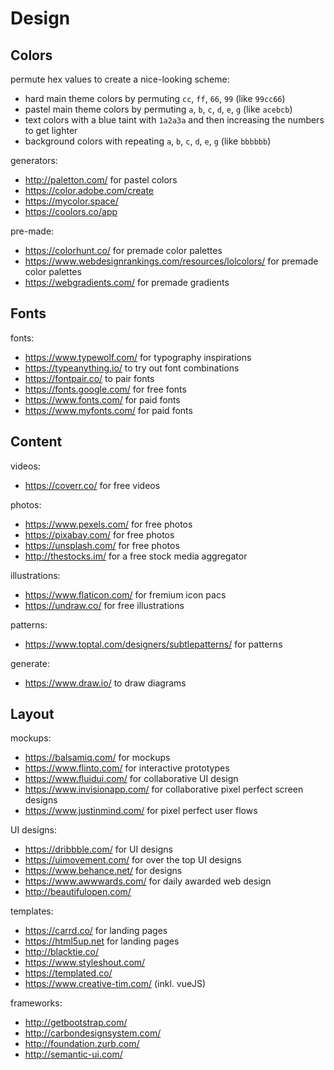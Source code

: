 # Design

## Colors

permute hex values to create a nice-looking scheme:

- hard main theme colors by permuting `cc`, `ff`, `66`, `99` (like `99cc66`)
- pastel main theme colors by permuting `a`, `b`, `c`, `d`, `e`, `g` (like `acebcb`)
- text colors with a blue taint with `1a2a3a` and then increasing the numbers to get lighter
- background colors with repeating `a`, `b`, `c`, `d`, `e`, `g` (like `bbbbbb`)

generators:

- http://paletton.com/ for pastel colors
- https://color.adobe.com/create   
- https://mycolor.space/   
- https://coolors.co/app  

pre-made:

- https://colorhunt.co/ for premade color palettes  
- https://www.webdesignrankings.com/resources/lolcolors/ for premade color palettes  
- https://webgradients.com/ for premade gradients  

## Fonts

fonts:

- https://www.typewolf.com/ for typography inspirations  
- https://typeanything.io/ to try out font combinations  
- https://fontpair.co/ to pair fonts  
- https://fonts.google.com/ for free fonts  
- https://www.fonts.com/ for paid fonts  
- https://www.myfonts.com/ for paid fonts  

## Content

videos:

- https://coverr.co/ for free videos  

photos:

- https://www.pexels.com/ for free photos  
- https://pixabay.com/ for free photos  
- https://unsplash.com/ for free photos  
- http://thestocks.im/ for a free stock media aggregator  

illustrations:

- https://www.flaticon.com/ for fremium icon pacs  
- https://undraw.co/ for free illustrations  

patterns:

- https://www.toptal.com/designers/subtlepatterns/ for patterns  

generate:

- https://www.draw.io/ to draw diagrams  

## Layout

mockups:

- https://balsamiq.com/ for mockups  
- https://www.flinto.com/ for interactive prototypes  
- https://www.fluidui.com/ for collaborative UI design  
- https://www.invisionapp.com/ for collaborative pixel perfect screen designs  
- https://www.justinmind.com/ for pixel perfect user flows  

UI designs:

- https://dribbble.com/ for UI designs  
- https://uimovement.com/ for over the top UI designs  
- https://www.behance.net/ for designs  
- https://www.awwwards.com/ for daily awarded web design
- http://beautifulopen.com/

templates:

- https://carrd.co/ for landing pages
- https://html5up.net for landing pages
- http://blacktie.co/
- https://www.styleshout.com/
- https://templated.co/
- https://www.creative-tim.com/ (inkl. vueJS)

frameworks:

- http://getbootstrap.com/
- http://carbondesignsystem.com/
- http://foundation.zurb.com/
- http://semantic-ui.com/